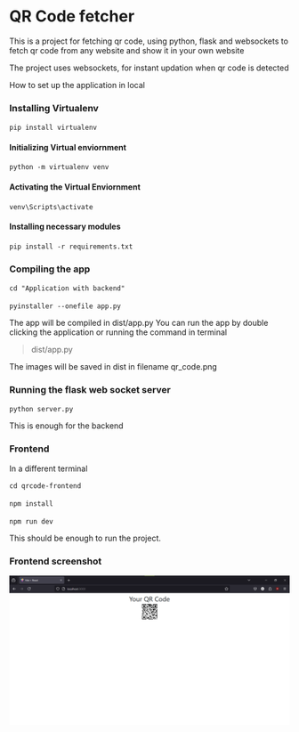 # QR Code fetcher

This is a project for fetching qr code, using python, flask and websockets to fetch qr code from any website and show it in your own website

The project uses websockets, for instant updation when qr code is detected

How to set up the application in local

### Installing Virtualenv
```
pip install virtualenv
```

#### Initializing Virtual enviornment
```
python -m virtualenv venv
```

#### Activating the Virtual Enviornment
```
venv\Scripts\activate
```

#### Installing necessary modules
```
pip install -r requirements.txt
```

### Compiling the app

```
cd "Application with backend"

pyinstaller --onefile app.py
```

The app will be compiled in dist/app.py
You can run the app by double clicking the application or running the command in terminal

> dist/app.py

The images will be saved in dist in filename qr_code.png

### Running the flask web socket server

```
python server.py
```

This is enough for the backend

### Frontend

In a different terminal

```
cd qrcode-frontend

npm install

npm run dev
```

This should be enough to run the project.

### Frontend screenshot

![image](assets/frontend.png)